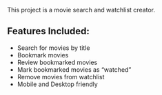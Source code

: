 This project is a movie search and watchlist creator.

## Features Included:
- Search for movies by title
- Bookmark movies
- Review bookmarked movies
- Mark bookmarked movies as “watched”
- Remove movies from watchlist
- Mobile and Desktop friendly



